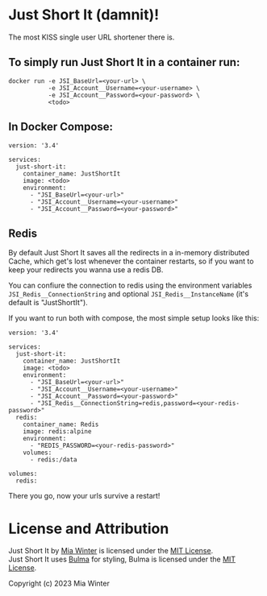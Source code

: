 # Just Short It (damnit)!

The most KISS single user URL shortener there is.


## To simply run Just Short It in a container run:
```
docker run -e JSI_BaseUrl=<your-url> \
           -e JSI_Account__Username=<your-username> \
           -e JSI_Account__Password=<your-password> \
           <todo>
```


## In Docker Compose:
```docker-compose
version: '3.4'

services:
  just-short-it:
    container_name: JustShortIt
    image: <todo>
    environment:
      - "JSI_BaseUrl=<your-url>"
      - "JSI_Account__Username=<your-username>"
      - "JSI_Account__Password=<your-password>"
```

## Redis

By default Just Short It saves all the redirects in a in-memory distributed Cache, which get's lost 
whenever the container restarts, so if you want to keep your redirects you wanna use a redis DB.

You can confiure the connection to redis using the environment variables `JSI_Redis__ConnectionString` 
and optional `JSI_Redis__InstanceName` (it's default is "JustShortIt").

If you want to run both with compose, the most simple setup looks like this:

```docker-compose
version: '3.4'

services:
  just-short-it:
    container_name: JustShortIt
    image: <todo>
    environment:
      - "JSI_BaseUrl=<your-url>"
      - "JSI_Account__Username=<your-username>"
      - "JSI_Account__Password=<your-password>"
      - "JSI_Redis__ConnectionString=redis,password=<your-redis-password>"
  redis:
    container_name: Redis
    image: redis:alpine
    environment:
      - "REDIS_PASSWORD=<your-redis-password>"
    volumes:
      - redis:/data

volumes:
  redis:
```

There you go, now your urls survive a restart!

# License and Attribution

Just Short It by [Mia Winter](https://miawinter.de/) is licensed under the [MIT License](https://en.wikipedia.org/wiki/MIT_License).  
Just Short It uses [Bulma](https://bulma.io/) for styling, Bulma is licensed under the [MIT License](https://github.com/jgthms/bulma/blob/master/LICENSE).


Copyright (c) 2023 Mia Winter